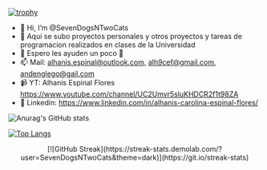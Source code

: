 [![trophy](https://github-profile-trophy.vercel.app/?username=SevenDogsNTwoCats&theme=gruvbox)](https://github.com/ryo-ma/github-profile-trophy)


- 👋 Hi, I’m @SevenDogsNTwoCats
- 👀 Aqui se subo proyectos personales y otros proyectos y tareas de programacion realizados en clases de la Universidad
- 🌱 Espero les ayuden un poco 💞️
- 📫 Mail: alhanis.espinal@outlook.com, alh9cef@gmail.com, andenglego@gail.com
- 📹 YT: Alhanis Espinal Flores https://www.youtube.com/channel/UC2Umvr5sluKHDCR2f1t98ZA
- 💼 Linkedin: https://www.linkedin.com/in/alhanis-carolina-espinal-flores/

![Anurag's GitHub stats](https://github-readme-stats.vercel.app/api?username=SevenDogsNTwoCats&show_icons=true&theme=radical)

[![Top Langs](https://github-readme-stats.vercel.app/api/top-langs/?username=SevenDogsNTwoCats&show_icons=true&theme=radical&layout=compact)](https://github.com/SevenDogsNTwoCats/github-readme-stats)

<p align="center">
[![GitHub Streak](https://streak-stats.demolab.com/?user=SevenDogsNTwoCats&theme=dark)](https://git.io/streak-stats)
</p>

<!---
[![Harlok's WakaTime stats](https://github-readme-stats.vercel.app/api/wakatime?username=SevenDogsNTwoCats)](https://github.com/SevenDogsNTwoCats/github-readme-stats)
SevenDogsNTwoCats/SevenDogsNTwoCats is a ✨ special ✨ repository because its `README.md` (this file) appears on your GitHub profile.
You can click the Preview link to take a look at your changes.
--->
